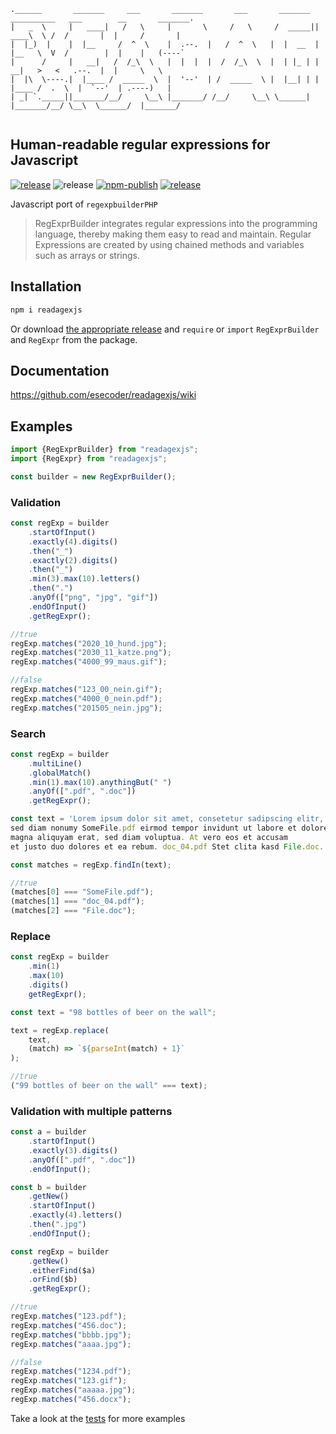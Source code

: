 ```asciidoc
.______       _______     ___       _______       ___       _______  __________   ___        __       _______.
|   _  \     |   ____|   /   \     |       \     /   \     /  _____||   ____\  \ /  /       |  |     /       |
|  |_)  |    |  |__     /  ^  \    |  .--.  |   /  ^  \   |  |  __  |  |__   \  V  /        |  |    |   (----`
|      /     |   __|   /  /_\  \   |  |  |  |  /  /_\  \  |  | |_ | |   __|   >   <   .--.  |  |     \   \    
|  |\  \----.|  |____ /  _____  \  |  '--'  | /  _____  \ |  |__| | |  |____ /  .  \  |  `--'  | .----)   |   
| _| `._____||_______/__/     \__\ |_______/ /__/     \__\ \______| |_______/__/ \__\  \______/  |_______/    
                                                                                                                                                     
```
## Human-readable regular expressions for Javascript
[![release](https://img.shields.io/github/v/release/esecoder/readagexjs?style=flat-square)](https://github.com/esecoder/readagexjs/releases)
![release](https://img.shields.io/badge/es6-blue?style=flat-square)
[![npm-publish](https://img.shields.io/github/actions/workflow/status/esecoder/readagexjs/npm-publish.yml?style=flat-square&color=lightgreen)](https://github.com/esecoder/readagexjs/actions)
[![release](https://img.shields.io/badge/coverage-100%25-lightgreen?style=flat-square)](https://github.com/esecoder/readagexjs/releases)


Javascript port of `regexpbuilderPHP`

> RegExprBuilder integrates regular expressions into the programming language, thereby making them easy to read and maintain. Regular Expressions are created by using chained methods and variables such as arrays or strings.

## Installation

```bash
npm i readagexjs
```

Or download [the appropriate release](https://github.com/esecoder/readagexjs/releases/latest) and `require` or `import` `RegExprBuilder` and `RegExpr` from the package.


## Documentation

https://github.com/esecoder/readagexjs/wiki


## Examples

```typescript
import {RegExprBuilder} from "readagexjs";
import {RegExpr} from "readagexjs";

const builder = new RegExprBuilder();
```

### Validation

```typescript
const regExp = builder
    .startOfInput()
    .exactly(4).digits()
    .then("_")
    .exactly(2).digits()
    .then("_")
    .min(3).max(10).letters()
    .then(".")
    .anyOf(["png", "jpg", "gif"])
    .endOfInput()
    .getRegExpr();

//true
regExp.matches("2020_10_hund.jpg");
regExp.matches("2030_11_katze.png");
regExp.matches("4000_99_maus.gif");

//false
regExp.matches("123_00_nein.gif");
regExp.matches("4000_0_nein.pdf");
regExp.matches("201505_nein.jpg");
```

### Search

```typescript
const regExp = builder
    .multiLine()
    .globalMatch()
    .min(1).max(10).anythingBut(" ")
    .anyOf([".pdf", ".doc"])
    .getRegExpr();

const text = 'Lorem ipsum dolor sit amet, consetetur sadipscing elitr,
sed diam nonumy SomeFile.pdf eirmod tempor invidunt ut labore et dolore
magna aliquyam erat, sed diam voluptua. At vero eos et accusam
et justo duo dolores et ea rebum. doc_04.pdf Stet clita kasd File.doc.'

const matches = regExp.findIn(text);

//true
(matches[0] === "SomeFile.pdf");
(matches[1] === "doc_04.pdf");
(matches[2] === "File.doc");
```

### Replace

```typescript
const regExp = builder
    .min(1)
    .max(10)
    .digits()
    getRegExpr();

const text = "98 bottles of beer on the wall";

text = regExp.replace(
    text,
    (match) => `${parseInt(match) + 1}`
);

//true
("99 bottles of beer on the wall" === text);
```

### Validation with multiple patterns

```typescript
const a = builder
    .startOfInput()
    .exactly(3).digits()
    .anyOf([".pdf", ".doc"])
    .endOfInput();

const b = builder
    .getNew()
    .startOfInput()
    .exactly(4).letters()
    .then(".jpg")
    .endOfInput();

const regExp = builder
    .getNew()
    .eitherFind($a)
    .orFind($b)
    .getRegExpr();

//true
regExp.matches("123.pdf");
regExp.matches("456.doc");
regExp.matches("bbbb.jpg");
regExp.matches("aaaa.jpg");

//false
regExp.matches("1234.pdf");
regExp.matches("123.gif");
regExp.matches("aaaaa.jpg");
regExp.matches("456.docx");
```
        
Take a look at the [tests](_tests_/RegExprBuilderTest.ts) for more examples

